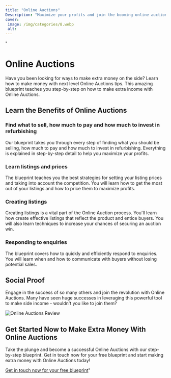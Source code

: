 ```yaml
---
title: "Online Auctions"
Description: "Maximize your profits and join the booming online auctions market! Our platform offers individuals the perfect opportunity to make money on the side, without having to go through the hassle of a conventional job. Join us for a more flexible and profitable alternative - Online Auctions."
cover: 
 image: /img/categories/8.webp
 alt: 
---
```


"<h1>Online Auctions</h1>
<p>Have you been looking for ways to make extra money on the side? Learn how to make money with next level Online Auctions tips. This amazing blueprint teaches you step-by-step on how to make extra income with Online Auctions.</p>

<h2>Learn the Benefits of Online Auctions</h2>
<h3>Find what to sell, how much to pay and how much to invest in refurbishing</h3>
<p>Our blueprint takes you through every step of finding what you should be selling, how much to pay and how much to invest in refurbishing. Everything is explained in step-by-step detail to help you maximize your profits.</p>

<h3>Learn listings and prices</h3>
<p>The blueprint teaches you the best strategies for setting your listing prices and taking into account the competition. You will learn how to get the most out of your listings and how to price them to maximize profits.</p>

<h3>Creating listings</h3>
<p>Creating listings is a vital part of the Online Auction process. You'll learn how create effective listings that reflect the product and entice buyers. You will also learn techniques to increase your chances of securing an auction win.</p>

<h3>Responding to enquiries</h3>
<p>The blueprint covers how to quickly and efficiently respond to enquiries. You will learn when and how to communicate with buyers without losing potential sales.</p>

<h2>Social Proof</h2>
<p>Engage in the success of so many others and join the revolution with Online Auctions. Many have seen huge successes in leveraging this powerful tool to make side income - wouldn't you like to join them?</p>

<img src="online-auctions-review.jpg" alt="Online Auctions Review">

<h2>Get Started Now to Make Extra Money With Online Auctions</h2>
<p>Take the plunge and become a successful Online Auctions with our step-by-step blueprint. Get in touch now for your free blueprint and start making extra money with Online Auctions today!</p>
<a href="/contact" class="btn btn-primary">Get in touch now for your free blueprint</a>"
